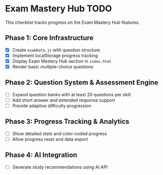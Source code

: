 # Exam Mastery Hub TODO

This checklist tracks progress on the Exam Mastery Hub features.

## Phase 1: Core Infrastructure
- [x] Create `examData.js` with question structure
- [x] Implement localStorage progress tracking
- [x] Display Exam Mastery Hub section in `index.html`
- [x] Render basic multiple-choice questions

## Phase 2: Question System & Assessment Engine
- [ ] Expand question banks with at least 20 questions per skill
- [ ] Add short answer and extended response support
- [ ] Provide adaptive difficulty progression

## Phase 3: Progress Tracking & Analytics
- [ ] Show detailed stats and color-coded progress
- [ ] Allow progress reset and data export

## Phase 4: AI Integration
- [ ] Generate study recommendations using AI API
